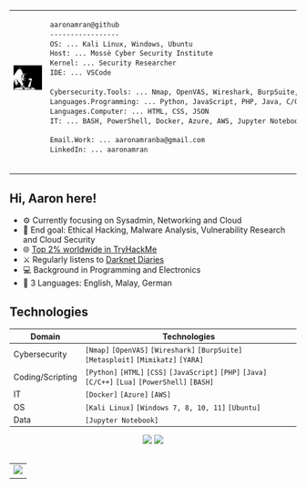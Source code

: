 <p>
<table>
<tr>
<td border: none;>
  <a href="https://github.com/aaronamran">
  <img src="images/bnwgif.gif" alt="AARONAMRAN" align="right" style="margin-left: 50px; margin-bottom: 50px; z-index: 10;">
</a>
</td>
<td border: none;>

```bash
aaronamran@github
-----------------
OS: ... Kali Linux, Windows, Ubuntu
Host: ... Mossè Cyber Security Institute
Kernel: ... Security Researcher
IDE: ... VSCode

Cybersecurity.Tools: ... Nmap, OpenVAS, Wireshark, BurpSuite, Metasploit, Mimikatz, YARA
Languages.Programming: ... Python, JavaScript, PHP, Java, C/C++, Lua
Languages.Computer: ... HTML, CSS, JSON
IT: ... BASH, PowerShell, Docker, Azure, AWS, Jupyter Notebook

Email.Work: ... aaronamranba@gmail.com
LinkedIn: ... aaronamran



```

</td>
</tr>
</table>
</p>


## Hi, Aaron here!

- ⚙️ Currently focusing on Sysadmin, Networking and Cloud
- 📌 End goal: Ethical Hacking, Malware Analysis, Vulnerability Research and Cloud Security
- 🌐 [Top 2% worldwide in TryHackMe](https://tryhackme.com/r/p/aaronamran)
- ⚔️ Regularly listens to [Darknet Diaries](https://open.spotify.com/show/4XPl3uEEL9hvqMkoZrzbx5)
- 💻 Background in Programming and Electronics
- 💬 3 Languages: English, Malay, German

## Technologies
| Domain           |  Technologies                                                                                              |
|------------------|------------------------------------------------------------------------------------------------------------|
| Cybersecurity    | `[Nmap]` `[OpenVAS]` `[Wireshark]` `[BurpSuite]` `[Metasploit]` `[Mimikatz]` `[YARA]`                      |
| Coding/Scripting | `[Python]` `[HTML]` `[CSS]` `[JavaScript]` `[PHP]` `[Java]` `[C/C++]` `[Lua]` `[PowerShell]` `[BASH]`      |
| IT               | `[Docker]` `[Azure]` `[AWS]`                                                                               |
| OS               | `[Kali Linux]` `[Windows 7, 8, 10, 11]` `[Ubuntu]`                                                         |
| Data             | `[Jupyter Notebook]`                                                                                       |

<div align="center">
  <a href="mailto:aaronamranba@gmail.com"><img src="https://img.shields.io/badge/Gmail-D14836?style=for-the-badge&logo=gmail&logoColor=white&color=black" /></a>
  <a href="https://www.linkedin.com/in/aaronamran/"><img src="https://img.shields.io/badge/LinkedIn-%2312100E.svg?&style=for-the-badge&logo=linkedin&logoColor=white&color=black" /></a>
</div>
<br>
<p align="center">
<table align="center">
<tr>
<td align="center">
  <img src="https://github-readme-stats.vercel.app/api?username=aaronamran&theme=tokyonight&show_icons=true&count_private=true"/>
</td>
</tr>
</table>
</p>


